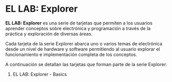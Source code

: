 # EL LAB: Explorer
**EL LAB: Explorer** es una serie de tarjetas que permiten a los usuarios aprender conceptos sobre electrónica y programación a través de la práctica y exploración de diversas áreas.

Cada tarjeta de la serie Explorer abarca uno o varios temas de electrónica desde un nivel de hardware y software permitiendo al usuario explorar el funcionamiento e implementación completa de los conceptos.

A continuación se detallan las tarjetas que forman parte de la serie Explorer:
1. EL LAB: Explorer - Basics
